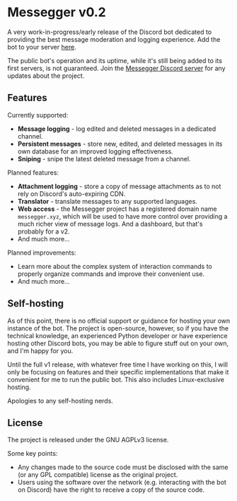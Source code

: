 # Messegger v0.2

A very work-in-progress/early release of the Discord bot dedicated to providing the best message moderation and logging experience. Add the bot to your server [here](https://discord.com/oauth2/authorize?client_id=1226243129733156906&permissions=0&scope=bot).

The public bot's operation and its uptime, while it's still being added to its first servers, is not guaranteed. Join the [Messegger Discord server](https://discord.gg/rWVHU3qjvK) for any updates about the project.

## Features

Currently supported:
- **Message logging** - log edited and deleted messages in a dedicated channel.
- **Persistent messages** - store new, edited, and deleted messages in its own database for an improved logging effectiveness.
- **Sniping** - snipe the latest deleted message from a channel.

Planned features:
- **Attachment logging** - store a copy of message attachments as to not rely on Discord's auto-expiring CDN.
- **Translator** - translate messages to any supported languages.
- **Web access** - the Messegger project has a registered domain name `messegger.xyz`, which will be used to have more control over providing a much richer view of message logs. And a dashboard, but that's probably for a v2.
- And much more...

Planned improvements:
- Learn more about the complex system of interaction commands to properly organize commands and improve their convenient use.
- And much more...

## Self-hosting

As of this point, there is no official support or guidance for hosting your own instance of the bot. The project is open-source, however, so if you have the technical knowledge, an experienced Python developer or have experience hosting other Discord bots, you may be able to figure stuff out on your own, and I'm happy for you.

Until the full v1 release, with whatever free time I have working on this, I will only be focusing on features and their specific implementations that make it convenient for me to run the public bot. This also includes Linux-exclusive hosting.

Apologies to any self-hosting nerds.

## License

The project is released under the GNU AGPLv3 license.

Some key points:
- Any changes made to the source code must be disclosed with the same (or any GPL compatible) license as the original project.
- Users using the software over the network (e.g. interacting with the bot on Discord) have the right to receive a copy of the source code.
